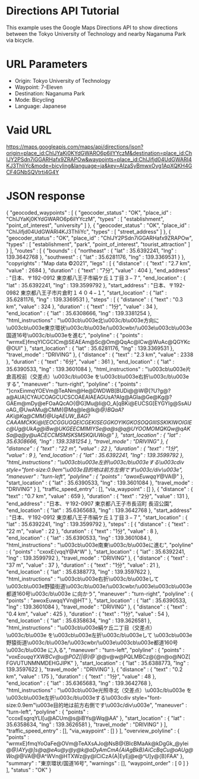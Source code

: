 # Directions API Tutorial
   This example uses the Google Maps Directions API to show directions between the Tokyo University of Technology and nearby Naganuma Park via bicycle.

# URL Parameters
   * Origin: Tokyo University of Technology
   * Waypoint: 7-Eleven
   * Destination: Naganuma Park
   * Mode: Bicycling
   * Language: Japanese
   
# Vaid URL
https://maps.googleapis.com/maps/api/directions/json?origin=place_id:ChIJYaKj0KYdGWARO6p6ilYYczM&destination=place_id:ChIJY2PSdn7iGGARHafx9ZRAPOw&waypoints=place_id:ChIJifjd04UdGWARI4KJ3ThIiYc&mode=bicyling&language=ja&key=AIzaSyBmwxOyg1ApXQKH4GCF4GNbSQVtrti4G4Y

# JSON response
{
   "geocoded_waypoints" : [
      {
         "geocoder_status" : "OK",
         "place_id" : "ChIJYaKj0KYdGWARO6p6ilYYczM",
         "types" : [ "establishment", "point_of_interest", "university" ]
      },
      {
         "geocoder_status" : "OK",
         "place_id" : "ChIJifjd04UdGWARI4KJ3ThIiYc",
         "types" : [ "street_address" ]
      },
      {
         "geocoder_status" : "OK",
         "place_id" : "ChIJY2PSdn7iGGARHafx9ZRAPOw",
         "types" : [ "establishment", "park", "point_of_interest", "tourist_attraction" ]
      }
   ],
   "routes" : [
      {
         "bounds" : {
            "northeast" : {
               "lat" : 35.6392241,
               "lng" : 139.3642768
            },
            "southwest" : {
               "lat" : 35.6281176,
               "lng" : 139.3369531
            }
         },
         "copyrights" : "Map data ©2021",
         "legs" : [
            {
               "distance" : {
                  "text" : "2.7 km",
                  "value" : 2684
               },
               "duration" : {
                  "text" : "7分",
                  "value" : 404
               },
               "end_address" : "日本、〒192-0912 東京都八王子市絹ケ丘１丁目３−７",
               "end_location" : {
                  "lat" : 35.6392241,
                  "lng" : 139.3599792
               },
               "start_address" : "日本、〒192-0982 東京都八王子市片倉町１４０４−１",
               "start_location" : {
                  "lat" : 35.6281176,
                  "lng" : 139.3369531
               },
               "steps" : [
                  {
                     "distance" : {
                        "text" : "0.3 km",
                        "value" : 324
                     },
                     "duration" : {
                        "text" : "1分",
                        "value" : 34
                     },
                     "end_location" : {
                        "lat" : 35.6308666,
                        "lng" : 139.3381254
                     },
                     "html_instructions" : "\u003cb\u003e北\u003c/b\u003e方向に\u003cb\u003e東京環状\u003c/b\u003e/\u003cwbr/\u003e\u003cb\u003e国道16号\u003c/b\u003eを進む",
                     "polyline" : {
                        "points" : "wrmxE}fmqYICGCICm@SEAEAm@Sc@Om@QqAc@ICw@WuAc@QGYKc@OUI"
                     },
                     "start_location" : {
                        "lat" : 35.6281176,
                        "lng" : 139.3369531
                     },
                     "travel_mode" : "DRIVING"
                  },
                  {
                     "distance" : {
                        "text" : "2.3 km",
                        "value" : 2338
                     },
                     "duration" : {
                        "text" : "6分",
                        "value" : 361
                     },
                     "end_location" : {
                        "lat" : 35.6390533,
                        "lng" : 139.3601084
                     },
                     "html_instructions" : "\u003cb\u003e片倉高校前（交差点）\u003c/b\u003e を\u003cb\u003e右折\u003c/b\u003eする",
                     "maneuver" : "turn-right",
                     "polyline" : {
                        "points" : "}cnxEinmqYOEVm@TeANm@He@DWDWB[BUDi@@W@[?U?g@?a@AUA]CYAUCOAGCUCSCOAEAIAEAGUsA?AIg@AGIa@Ge@Kg@?GAEm@mDy@eFOaAQcAO{@G]Mu@Ii@O_A[qBKi@EUCSG[EYGYIg@SsAUoAG_@UwAMu@CMM{@Mq@Ie@Ik@_@}BQaA?AKi@Kq@CMM}@UqAEUW_BAG?CAAAMCKKi@I[EOCGGUGQEICGEKISEGGKOYIKGKOSOQGIIISSKIKIWOIGIEc@Ug@UkAg@iBw@UKGEECMIMIYSe@a@s@q@UYOOMOMQKQw@qAKSa@q@y@uACECCMSMSKSMSKQIUWo@"
                     },
                     "start_location" : {
                        "lat" : 35.6308666,
                        "lng" : 139.3381254
                     },
                     "travel_mode" : "DRIVING"
                  },
                  {
                     "distance" : {
                        "text" : "22 m",
                        "value" : 22
                     },
                     "duration" : {
                        "text" : "1分",
                        "value" : 9
                     },
                     "end_location" : {
                        "lat" : 35.6392241,
                        "lng" : 139.3599792
                     },
                     "html_instructions" : "\u003cb\u003e左折\u003c/b\u003eする\u003cdiv style=\"font-size:0.9em\"\u003e目的地は前方左側です\u003c/div\u003e",
                     "maneuver" : "turn-left",
                     "polyline" : {
                        "points" : "awoxEuwqqY_@VA@"
                     },
                     "start_location" : {
                        "lat" : 35.6390533,
                        "lng" : 139.3601084
                     },
                     "travel_mode" : "DRIVING"
                  }
               ],
               "traffic_speed_entry" : [],
               "via_waypoint" : []
            },
            {
               "distance" : {
                  "text" : "0.7 km",
                  "value" : 659
               },
               "duration" : {
                  "text" : "2分",
                  "value" : 131
               },
               "end_address" : "日本、〒192-0907 東京都八王子市長沼町 長沼公園",
               "end_location" : {
                  "lat" : 35.6365683,
                  "lng" : 139.3642768
               },
               "start_address" : "日本、〒192-0912 東京都八王子市絹ケ丘１丁目３−７",
               "start_location" : {
                  "lat" : 35.6392241,
                  "lng" : 139.3599792
               },
               "steps" : [
                  {
                     "distance" : {
                        "text" : "22 m",
                        "value" : 22
                     },
                     "duration" : {
                        "text" : "1分",
                        "value" : 8
                     },
                     "end_location" : {
                        "lat" : 35.6390533,
                        "lng" : 139.3601084
                     },
                     "html_instructions" : "\u003cb\u003e南東\u003c/b\u003eに進む",
                     "polyline" : {
                        "points" : "cxoxE{vqqY@A^W"
                     },
                     "start_location" : {
                        "lat" : 35.6392241,
                        "lng" : 139.3599792
                     },
                     "travel_mode" : "DRIVING"
                  },
                  {
                     "distance" : {
                        "text" : "37 m",
                        "value" : 37
                     },
                     "duration" : {
                        "text" : "1分",
                        "value" : 21
                     },
                     "end_location" : {
                        "lat" : 35.6388773,
                        "lng" : 139.3597622
                     },
                     "html_instructions" : "\u003cb\u003e右折\u003c/b\u003eして \u003cb\u003e野猿街道\u003c/b\u003e/\u003cwbr/\u003e\u003cb\u003e都道160号\u003c/b\u003e に向かう",
                     "maneuver" : "turn-right",
                     "polyline" : {
                        "points" : "awoxEuwqqYVn@HT"
                     },
                     "start_location" : {
                        "lat" : 35.6390533,
                        "lng" : 139.3601084
                     },
                     "travel_mode" : "DRIVING"
                  },
                  {
                     "distance" : {
                        "text" : "0.4 km",
                        "value" : 425
                     },
                     "duration" : {
                        "text" : "1分",
                        "value" : 54
                     },
                     "end_location" : {
                        "lat" : 35.6358634,
                        "lng" : 139.3626581
                     },
                     "html_instructions" : "\u003cb\u003e絹ケ丘二丁目（交差点）\u003c/b\u003e を\u003cb\u003e左折\u003c/b\u003eして \u003cb\u003e野猿街道\u003c/b\u003e/\u003cwbr/\u003e\u003cb\u003e都道160号\u003c/b\u003e に入る",
                     "maneuver" : "turn-left",
                     "polyline" : {
                        "points" : "_voxEouqqYXWBCv@u@POZ[|@}@`@_@v@w@PQLMBCz@{@n@o@NOZ[FGVUTUNMNMDEHGJIPK"
                     },
                     "start_location" : {
                        "lat" : 35.6388773,
                        "lng" : 139.3597622
                     },
                     "travel_mode" : "DRIVING"
                  },
                  {
                     "distance" : {
                        "text" : "0.2 km",
                        "value" : 175
                     },
                     "duration" : {
                        "text" : "1分",
                        "value" : 48
                     },
                     "end_location" : {
                        "lat" : 35.6365683,
                        "lng" : 139.3642768
                     },
                     "html_instructions" : "\u003cb\u003e光照寺北（交差点）\u003c/b\u003e を\u003cb\u003e左折\u003c/b\u003eする\u003cdiv style=\"font-size:0.9em\"\u003e目的地は前方右側です\u003c/div\u003e",
                     "maneuver" : "turn-left",
                     "polyline" : {
                        "points" : "ccoxEsgrqYLI[u@ACUm@s@iBYs@Wq@AA"
                     },
                     "start_location" : {
                        "lat" : 35.6358634,
                        "lng" : 139.3626581
                     },
                     "travel_mode" : "DRIVING"
                  }
               ],
               "traffic_speed_entry" : [],
               "via_waypoint" : []
            }
         ],
         "overview_polyline" : {
            "points" : "wrmxE}fmqYoOaFe@OVm@TeAXsAJo@NsB@{BIcBMaAk@kDgGk_@yIei@_@}AYy@]s@q@eAu@y@y@k@aDyAmCmA{AiAgBkB}AiCcBqCu@oAUg@Wo@_@VA@@A^WVn@HTXWz@y@lCiCzA{A|EyEj@e@^U]y@{B}FAA"
         },
         "summary" : "東京環状/国道16号",
         "warnings" : [],
         "waypoint_order" : [ 0 ]
      }
   ],
   "status" : "OK"
}